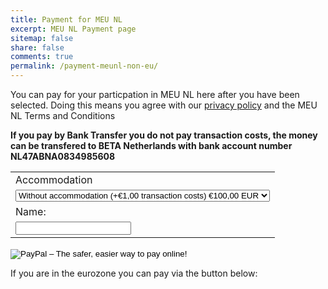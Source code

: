 ```yaml
---
title: Payment for MEU NL
excerpt: MEU NL Payment page
sitemap: false
share: false
comments: true
permalink: /payment-meunl-non-eu/
---
```

You can pay for your particpation in MEU NL here after you have been selected. Doing this means you agree with our [privacy policy](https://netherlands.beta-europe.org/privacy-policy) and the MEU NL Terms and Conditions

**If you pay by Bank Transfer you do not pay transaction costs, the money can be transfered to BETA Netherlands with bank account number NL47ABNA0834985608**

<form action="https://www.paypal.com/cgi-bin/webscr" method="post" target="_top">
<input type="hidden" name="cmd" value="_s-xclick">
<input type="hidden" name="hosted_button_id" value="6X2CNCAEKRLLQ">
<table>
<tr><td><input type="hidden" name="on0" value="Accommodation">Accommodation</td></tr><tr><td><select name="os0">
	<option value="Without accommodation (+€1,00 transaction costs)">Without accommodation (+€1,00 transaction costs) €100,00 EUR</option>
	<option value="With accommodation (+€2,25 transaction costs)">With accommodation (+€2,25 transaction costs) €226,25 EUR</option>
</select> </td></tr>
<tr><td><input type="hidden" name="on1" value="Name:">Name:</td></tr><tr><td><input type="text" name="os1" maxlength="200"></td></tr>
</table>
<input type="hidden" name="currency_code" value="EUR">
<input type="image" src="https://www.paypalobjects.com/en_GB/i/btn/btn_paynowCC_LG.gif" border="0" name="submit" alt="PayPal – The safer, easier way to pay online!">
<img alt="" border="0" src="https://www.paypalobjects.com/nl_NL/i/scr/pixel.gif" width="1" height="1">
</form>


If you are in the eurozone you can pay via the button below:

